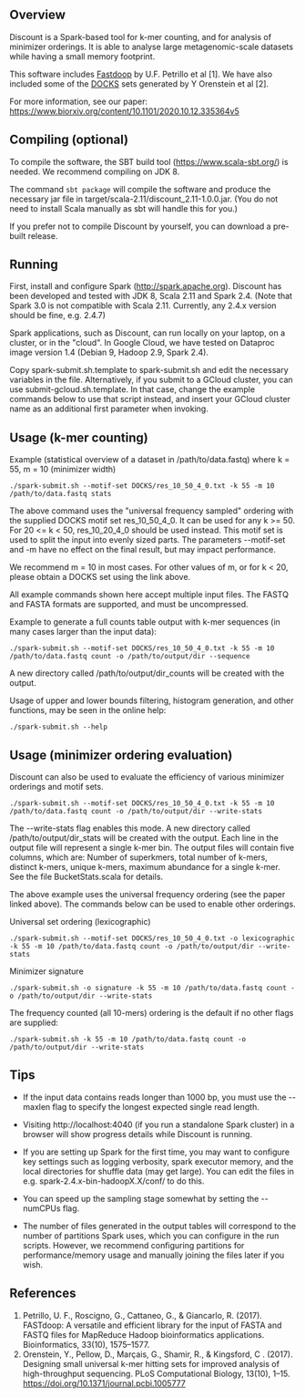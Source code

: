 ## Overview

Discount is a Spark-based tool for k-mer counting, and for analysis of minimizer orderings. 
It is able to analyse large metagenomic-scale datasets while having a small memory footprint. 

This software includes [Fastdoop](https://github.com/umbfer/fastdoop) by U.F. Petrillo et al [1].
We have also included some of the [DOCKS](http://acgt.cs.tau.ac.il/docks/) sets generated by Y Orenstein et al [2].
 
 For more information, see our paper: https://www.biorxiv.org/content/10.1101/2020.10.12.335364v5
 
## Compiling (optional)

To compile the software, the SBT build tool (https://www.scala-sbt.org/) is needed. 
We recommend compiling on JDK 8.

The command `sbt package` will compile the software and produce the necessary jar file in 
target/scala-2.11/discount_2.11-1.0.0.jar. (You do not need to install Scala manually as sbt will handle this for you.)

If you prefer not to compile Discount by yourself, you can download a pre-built release.

## Running

First, install and configure Spark (http://spark.apache.org).
Discount has been developed and tested with JDK 8, Scala 2.11 and Spark 2.4.
(Note that Spark 3.0 is not compatible with Scala 2.11. Currently, any 2.4.x version should be fine, e.g. 2.4.7)

Spark applications, such as Discount, can run locally on your laptop, on a cluster, or in the "cloud". 
In Google Cloud, we have tested on Dataproc image version 1.4 (Debian 9, Hadoop 2.9, Spark 2.4).

Copy spark-submit.sh.template to spark-submit.sh and edit the necessary variables in the file.
Alternatively, if you submit to a GCloud cluster, you can use submit-gcloud.sh.template. In that case,
change the example commands below to use that script instead, and insert your GCloud cluster name as an additional first parameter when invoking.

## Usage (k-mer counting)

Example (statistical overview of a dataset in /path/to/data.fastq) where k = 55, m = 10 (minimizer width)
 
`
./spark-submit.sh --motif-set DOCKS/res_10_50_4_0.txt -k 55 -m 10 /path/to/data.fastq stats
`

The above command uses the "universal frequency sampled" ordering with the supplied DOCKS motif set res_10_50_4_0. 
It can be used for any k >= 50. For 20 <= k < 50, res_10_20_4_0 should be used instead.
This motif set is used to split the input into evenly sized parts.
 The parameters --motif-set and -m have no effect on the final result, but may impact performance. 

We recommend m = 10 in most cases. For other values of m, or for k < 20, please obtain a DOCKS set using the link above.

All example commands shown here accept multiple input files. The FASTQ and FASTA formats are supported, 
and must be uncompressed.

Example to generate a full counts table output with k-mer sequences (in many cases larger than the input data):

`
./spark-submit.sh --motif-set DOCKS/res_10_50_4_0.txt -k 55 -m 10 /path/to/data.fastq count -o /path/to/output/dir --sequence
`

A new directory called /path/to/output/dir_counts will be created with the output.

Usage of upper and lower bounds filtering, histogram generation, and other functions, 
may be seen in the online help:

`
./spark-submit.sh --help
`

## Usage (minimizer ordering evaluation)

Discount can also be used to evaluate the efficiency of various minimizer orderings
and motif sets.

`
./spark-submit.sh --motif-set DOCKS/res_10_50_4_0.txt -k 55 -m 10 /path/to/data.fastq count -o /path/to/output/dir --write-stats
`

The --write-stats flag enables this mode. A new directory called /path/to/output/dir_stats will be created with the output.
Each line in the output file will represent a single k-mer bin. The output files will contain five columns, which are:
Number of superkmers, total number of k-mers, distinct k-mers, unique k-mers, maximum abundance for a single k-mer.
See the file BucketStats.scala for details.

The above example uses the universal frequency ordering (see the paper linked above).
 The commands below can be used to enable other orderings.

Universal set ordering (lexicographic)

`
./spark-submit.sh --motif-set DOCKS/res_10_50_4_0.txt -o lexicographic -k 55 -m 10 /path/to/data.fastq count -o /path/to/output/dir --write-stats
`

Minimizer signature

`
./spark-submit.sh -o signature -k 55 -m 10 /path/to/data.fastq count -o /path/to/output/dir --write-stats
`

The frequency counted (all 10-mers) ordering is the default if no other flags are supplied:

`
./spark-submit.sh -k 55 -m 10 /path/to/data.fastq count -o /path/to/output/dir --write-stats
`

## Tips
* If the input data contains reads longer than 1000 bp, you must use the --maxlen flag to specify the longest
expected single read length.

* Visiting http://localhost:4040 (if you run a standalone Spark cluster) in a browser will show progress details while Discount is running.

* If you are setting up Spark for the first time, you may want to configure key settings such as logging verbosity,
spark executor memory, and the local directories for shuffle data (may get large).
You can edit the files in e.g. spark-2.4.x-bin-hadoopX.X/conf/ to do this.

* You can speed up the sampling stage somewhat by setting the --numCPUs flag.

* The number of files generated in the output tables will correspond to the number of partitions Spark uses, which you can configure in the run scripts.
However, we recommend configuring partitions for performance/memory usage and manually joining the files later if you wish.

## References

1. Petrillo, U. F., Roscigno, G., Cattaneo, G., & Giancarlo, R. (2017). FASTdoop: A versatile and efficient library for the input of FASTA and FASTQ files for MapReduce Hadoop bioinformatics applications. Bioinformatics, 33(10), 1575–1577.
2. Orenstein, Y., Pellow, D., Marçais, G., Shamir, R., & Kingsford, C . (2017). Designing small universal k-mer hitting sets for improved analysis of high-throughput sequencing. PLoS Computational Biology, 13(10), 1–15. https://doi.org/10.1371/journal.pcbi.1005777
